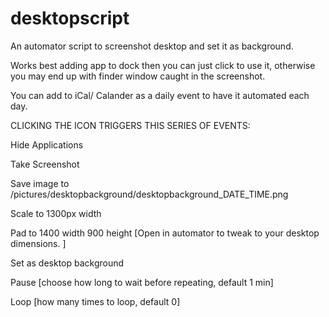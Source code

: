 # desktopscript
An automator script to screenshot desktop and set it as background.

Works best adding app to dock then you can just click to use it, otherwise you may end up with finder window caught in the screenshot.

You can add to iCal/ Calander as a daily event to have it automated each day.



CLICKING THE ICON TRIGGERS THIS SERIES OF EVENTS:

  Hide Applications
  
  Take Screenshot
  
  Save image to /pictures/desktopbackground/desktopbackground_DATE_TIME.png
  
  Scale to 1300px width
  
  Pad to 1400 width 900 height  [Open in automator to tweak to your desktop dimensions. ]
  
  Set as desktop background
  
  Pause [choose how long to wait before repeating, default 1 min] 
  
  Loop [how many times to loop, default 0]
  
  

